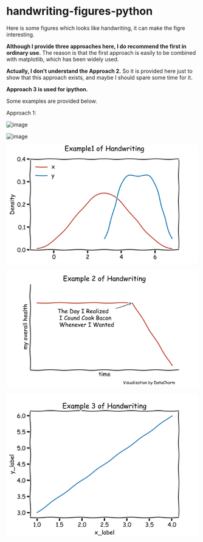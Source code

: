 # handwriting-figures-python
Here is some figures which looks like handwriting, it can make the figre interesting.

**Although I provide three approaches here, I do recommend the first in ordinary use.** The reason is that the first approach is easily to be combined with matplotlib, which has been widely used. 

**Actually, I don't understand the Approach 2.** So it is provided here just to show that this approach exists, and maybe I should spare some time for it.

**Approach 3 is used for ipython.**

Some examples are provided below.

Approach 1:

![image](https://github.com/nemosteven/handwriting-figures-python/tree/main/images/fig1.png)

![image](https://github.com/nemosteven/handwriting-figures-python/tree/main/images/fig2.jpg)

![image](https://github.com/nemosteven/handwriting-figures-python/blob/main/images/Figure_1.png)

![image](https://github.com/nemosteven/handwriting-figures-python/blob/main/images/Figure_2.png)

![image](https://github.com/nemosteven/handwriting-figures-python/blob/main/images/Figure_3.png)
